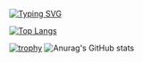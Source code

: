 [![Typing SVG](https://readme-typing-svg.demolab.comfont=Cascadia+Code&size=50&pause=1000&color=35B7F1&center=%E7%9C%9F&vCenter=%E5%81%87&repeat=%E7%9C%9F&width=435&lines=Cat+Bayi+in+GitHub)](https://git.io/typing-svg)

[![Top Langs](https://github-readme-stats.vercel.app/api/top-langs/?username=anuraghazra)](https://github.com/anuraghazra/github-readme-stats)

[![trophy](https://github-profile-trophy.vercel.app/?username=Bayi-Cat&theme=onedark)](https://github.com/ryo-ma/github-profile-trophy)
![Anurag's GitHub stats](https://github-readme-stats.vercel.app/api?username=Bayi-Cat&show_icons=true&theme=radical)
